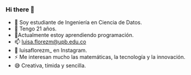 ### Hi there 👋

<!--
**luisaflorezm/luisaflorezm** is a ✨ _special_ ✨ repository because its `README.md` (this file) appears on your GitHub profile.

Here are some ideas to get you started
-->

- 🔭 Soy estudiante de Ingeniería en Ciencia de Datos.
- 🤔 Tengo 21 años.
- 🌱Actualmente estoy aprendiendo programación.
- 📫 luisa.florezm@upb.edu.co
- 👀 luisaflorezm_ en Instagram.
- ⚡ Me interesan mucho las matemáticas, la tecnología y la innovación.
- 😅 Creativa, tímida y sencilla.
